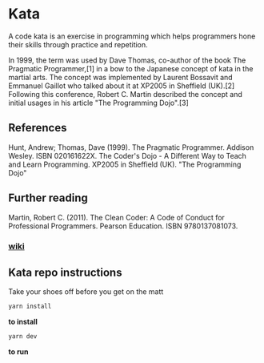 # Kata

A code kata is an exercise in programming which helps programmers hone their skills through practice and repetition.

In 1999, the term was used by Dave Thomas, co-author of the book The Pragmatic Programmer,[1] in a bow to the Japanese concept of kata in the martial arts. The concept was implemented by Laurent Bossavit and Emmanuel Gaillot who talked about it at XP2005 in Sheffield (UK).[2] Following this conference, Robert C. Martin described the concept and initial usages in his article "The Programming Dojo".[3]

## References

Hunt, Andrew; Thomas, Dave (1999). The Pragmatic Programmer. Addison Wesley. ISBN 020161622X.
The Coder's Dojo - A Different Way to Teach and Learn Programming. XP2005 in Sheffield (UK).
"The Programming Dojo"

## Further reading

Martin, Robert C. (2011). The Clean Coder: A Code of Conduct for Professional Programmers. Pearson Education. ISBN 9780137081073.

### [wiki](<https://en.wikipedia.org/wiki/Kata_(programming)>)

## Kata repo instructions

Take your shoes off before you get on the matt

```javascript
yarn install
```

**to install**

```javascript
yarn dev
```

**to run**
